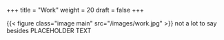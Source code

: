 +++
title = "Work"
weight = 20
draft = false
+++

{{< figure class="image main" src="/images/work.jpg" >}}
not a lot to say besides PLACEHOLDER TEXT